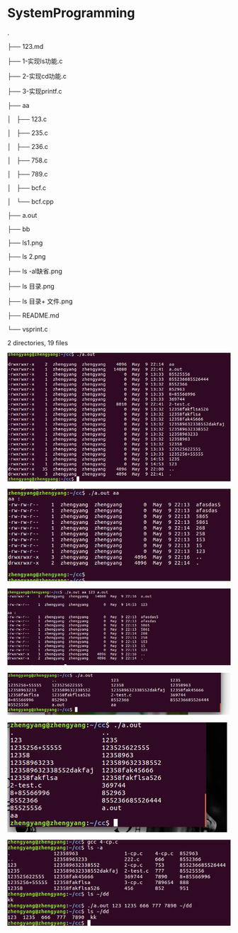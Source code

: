 # SystemProgramming 

.

├── 123.md

├── 1-实现ls功能.c

├── 2-实现cd功能.c

├── 3-实现printf.c

├── aa

│   ├── 123.c

│   ├── 235.c

│   ├── 236.c

│   ├── 758.c

│   ├── 789.c

│   ├── bcf.c

│   └── bcf.cpp

├── a.out

├── bb

├── ls1.png

├── ls 2.png

├── ls -al缺省.png

├── ls 目录.png

├── ls 目录+ 文件.png

├── README.md

└── vsprint.c

2 directories, 19 files

![ls-al 缺省](https://github.com/zhengyang0106/SystemProgramming/blob/master/ls%20-al%E7%BC%BA%E7%9C%81.png?raw=true)

![ls-al 目录](https://github.com/zhengyang0106/SystemProgramming/blob/master/ls%20%E7%9B%AE%E5%BD%95.png?raw=true)

![ls-al 目录+文件](https://github.com/zhengyang0106/SystemProgramming/blob/master/ls%20%E7%9B%AE%E5%BD%95+%20%E6%96%87%E4%BB%B6.png?raw=true)

![ls 1](https://github.com/zhengyang0106/SystemProgramming/blob/master/ls1.png?raw=true)

![ls 2](https://github.com/zhengyang0106/SystemProgramming/blob/master/ls%202.png?raw=true)

![cp功能](https://github.com/zhengyang0106/SystemProgramming/blob/master/cp%20%E6%96%87%E4%BB%B6.png?raw=true)


